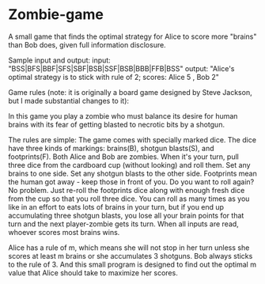 # Zombie-game
A small game that finds the optimal strategy for Alice to score more "brains" than Bob does, given full information disclosure.

Sample input and output: 
input: "BSS|BFS|BBF|SFS|SBF|BSB|SSF|BSB|BBB|FFB|BSS"
output: "Alice's optimal strategy is to stick with rule of  2;
               scores: Alice 5 , Bob 2"

Game rules (note: it is originally a board game designed by Steve Jackson, but I made substantial changes to it):

In this game you play a zombie who must balance its desire for human brains with its fear of getting blasted to necrotic bits by a shotgun.

The rules are simple: The game comes with specially marked dice. The dice have three kinds of markings: brains(B), shotgun blasts(S), and footprints(F). Both Alice and Bob are zombies. When it's your turn, pull three dice from the cardboard cup (without looking) and roll them. Set any brains to one side. Set any shotgun blasts to the other side. Footprints mean the human got away - keep those in front of you. Do you want to roll again? No problem. Just re-roll the footprints dice along with enough fresh dice from the cup so that you roll three dice. You can roll as many times as you like in an effort to eats lots of brains in your turn, but if you end up accumulating three shotgun blasts, you lose all your brain points for that turn and the next player-zombie gets its turn. When all inputs are read, whoever scores most brains wins.

Alice has a rule of m, which means she will not stop in her turn unless she scores at least m brains or she accumulates 3 shotguns. Bob always sticks to the rule of 3. And this small program is designed to find out the optimal m value that Alice should take to maximize her scores.
